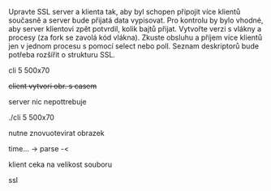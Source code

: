 
Upravte SSL server a klienta tak, aby byl schopen připojit více klientů současně a server bude přijatá data vypisovat. Pro kontrolu by bylo vhodné, aby server klientovi zpět potvrdil, kolik bajtů přijat.
Vytvořte verzi s vlákny a procesy (za fork se zavolá kód vlákna).
Zkuste obsluhu a příjem více klientů jen v jednom procesu s pomocí select nebo poll. 
Seznam deskriptorů bude potřeba rozšířit o strukturu SSL.



cli 5 500x70

~~client vytvori obr. s casem~~


server nic nepottrebuje

./cli 5 500x70

nutne znovuotevirat obrazek


time... -> parse -< 

klient ceka na velikost souboru


ssl
